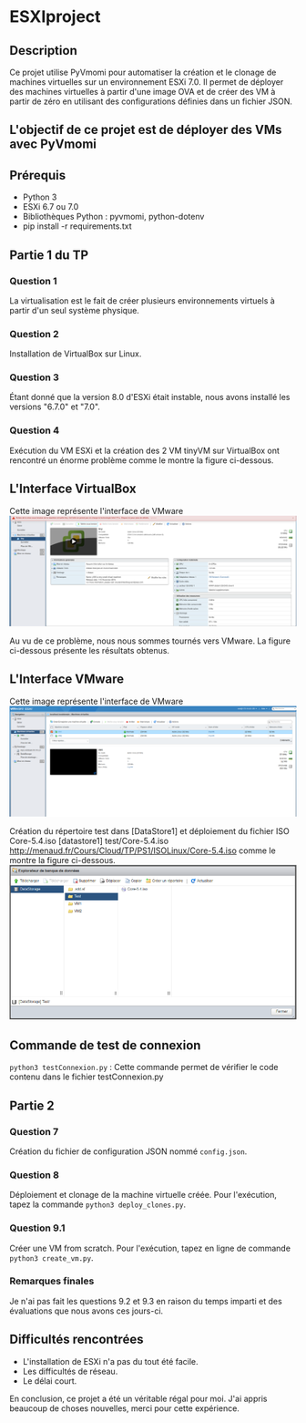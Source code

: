# ESXIproject

## Description
Ce projet utilise PyVmomi pour automatiser la création et le clonage de machines virtuelles sur un environnement ESXi 7.0. Il permet de déployer des machines virtuelles à partir d'une image OVA et de créer des VM à partir de zéro en utilisant des configurations définies dans un fichier JSON.

## L'objectif de ce projet est de déployer des VMs avec PyVmomi

## Prérequis
- Python 3
- ESXi 6.7 ou 7.0
- Bibliothèques Python : pyvmomi, python-dotenv
- pip install -r requirements.txt


## Partie 1 du TP

### Question 1
La virtualisation est le fait de créer plusieurs environnements virtuels à partir d'un seul système physique.

### Question 2
Installation de VirtualBox sur Linux.

### Question 3
Étant donné que la version 8.0 d'ESXi était instable, nous avons installé les versions "6.7.0" et "7.0".

### Question 4
Exécution du VM ESXi et la création des 2 VM tinyVM sur VirtualBox ont rencontré un énorme problème comme le montre la figure ci-dessous.

## L'Interface VirtualBox
Cette image représente l'interface de VMware ![interfaceVMware](Image/InterfaceVMware.png "interface de la tinyVM 1 que j'ai créée sur VirtualBox")

Au vu de ce problème, nous nous sommes tournés vers VMware. La figure ci-dessous présente les résultats obtenus.

## L'Interface VMware
Cette image représente l'interface de VMware ![interfacedesVMs](Image/InterfaceVM.png "interface des VMs 1 et 2 que j'ai créées sur VMware")

Création du répertoire test dans [DataStore1] et déploiement du fichier ISO Core-5.4.iso [datastore1] test/Core-5.4.iso http://menaud.fr/Cours/Cloud/TP/PS1/ISOLinux/Core-5.4.iso comme le montre la figure ci-dessous. ![interfacecoreiso](Image/coreiso.png "interface de la création du répertoire test sur VMware")

## Commande de test de connexion
`python3 testConnexion.py` : Cette commande permet de vérifier le code contenu dans le fichier testConnexion.py

## Partie 2

### Question 7
Création du fichier de configuration JSON nommé `config.json`.

### Question 8
Déploiement et clonage de la machine virtuelle créée. Pour l'exécution, tapez la commande `python3 deploy_clones.py`.

### Question 9.1
Créer une VM from scratch. Pour l'exécution, tapez en ligne de commande `python3 create_vm.py`.

### Remarques finales
Je n'ai pas fait les questions 9.2 et 9.3 en raison du temps imparti et des évaluations que nous avons ces jours-ci.

## Difficultés rencontrées
- L'installation de ESXi n'a pas du tout été facile.
- Les difficultés de réseau.
- Le délai court.

En conclusion, ce projet a été un véritable régal pour moi. J'ai appris beaucoup de choses nouvelles, merci pour cette expérience.
